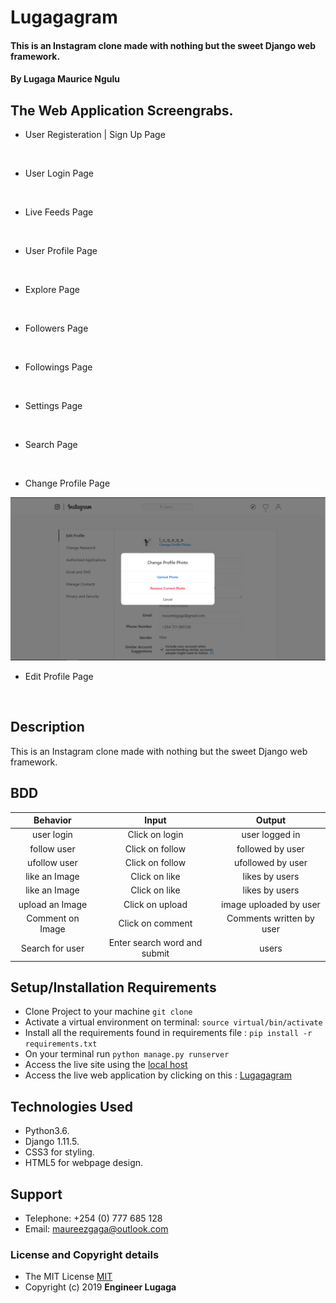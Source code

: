 # Lugagagram

#### This is an Instagram clone made with nothing but the sweet Django web framework.

#### By **Lugaga Maurice Ngulu**

## The Web Application Screengrabs.

* User Registeration | Sign Up Page

![]()

* User Login Page

![]()

* Live Feeds Page

![]()

* User Profile Page

![]()

* Explore Page

![]()

* Followers Page

![]()

* Followings Page

![]()

* Settings Page

![]()

* Search Page

![]()

* Change Profile Page

![Change Profile](media/lugagram-web-app-screen-grabs/change-profile.PNG)

* Edit Profile Page

![]()

## Description

This is an Instagram clone made with nothing but the sweet Django web framework.

## BDD

| Behavior | Input  | Output |
| :-------------: | :-------------: | :-------------: |
| user login | Click on login | user logged in |
| follow user | Click on follow | followed by user |
| ufollow user | Click on follow | ufollowed by user |
| like an Image | Click on like  | likes by users |
| like an Image | Click on like  | likes by users |
| upload an Image | Click on upload  | image uploaded by user |
| Comment on Image | Click on comment  | Comments written by user |
| Search for user | Enter search word and submit | users |

## Setup/Installation Requirements

* Clone Project to your machine `git clone `
* Activate a virtual environment on terminal: `source virtual/bin/activate`
* Install all the requirements found in requirements file : `pip install -r requirements.txt`
* On your terminal run `python manage.py runserver`
* Access the live site using the [local host]()
* Access the live web application by clicking on this : [Lugagagram](https://lugagagram.herokuapp.com/)

## Technologies Used

* Python3.6.
* Django 1.11.5.
* CSS3 for styling.
* HTML5 for webpage design.

## Support

* Telephone: +254 (0) 777 685 128
* Email: maureezgaga@outlook.com

### License and Copyright details

* The MIT License [MIT]()
* Copyright (c) 2019 **Engineer Lugaga**



